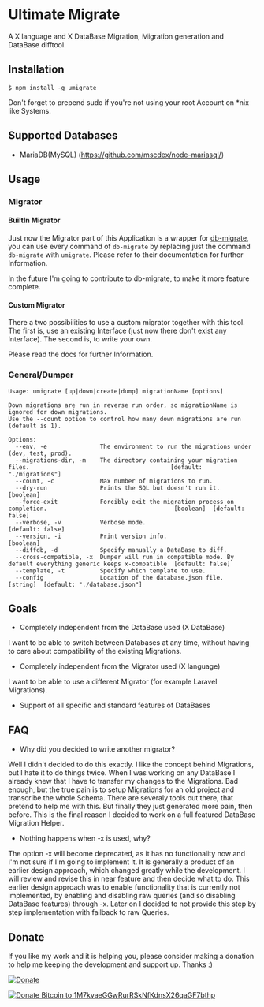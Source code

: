 # Ultimate Migrate

A X language and X DataBase Migration, Migration generation and DataBase difftool.

## Installation

    $ npm install -g umigrate

Don't forget to prepend sudo if you're not using your root Account on *nix like Systems.

## Supported Databases

 * MariaDB(MySQL) (https://github.com/mscdex/node-mariasql/)

## Usage

### Migrator

#### BuiltIn Migrator

Just now the Migrator part of this Application is a wrapper for [db-migrate](https://github.com/kunklejr/node-db-migrate/), you can use every command of `db-migrate` by replacing just the command `db-migrate` with `umigrate`. Please refer to their documentation for further Information.

In the future I'm going to contribute to db-migrate, to make it more feature complete.

#### Custom Migrator

There a two possibilities to use a custom migrator together with this tool. The first is, use an existing Interface (just now there don't exist any Interface). The second is, to write your own.

Please read the docs for further Information.


### General/Dumper


```
Usage: umigrate [up|down|create|dump] migrationName [options]

Down migrations are run in reverse run order, so migrationName is ignored for down migrations.
Use the --count option to control how many down migrations are run (default is 1).

Options:
  --env, -e               The environment to run the migrations under (dev, test, prod).                      
  --migrations-dir, -m    The directory containing your migration files.                                        [default: "./migrations"]
  --count, -c             Max number of migrations to run.                                                    
  --dry-run               Prints the SQL but doesn't run it.                                                    [boolean]
  --force-exit            Forcibly exit the migration process on completion.                                    [boolean]  [default: false]
  --verbose, -v           Verbose mode.                                                                         [default: false]
  --version, -i           Print version info.                                                                   [boolean]
  --diffdb, -d            Specify manually a DataBase to diff.                                                
  --cross-compatible, -x  Dumper will run in compatible mode. By default everything generic keeps x-compatible  [default: false]
  --template, -t          Specify which tempĺate to use.                                                      
  --config                Location of the database.json file.                                                   [string]  [default: "./database.json"]
```


## Goals

 * Completely independent from the DataBase used (X DataBase)

I want to be able to switch between Databases at any time, without having to care about compatibility of the existing Migrations.

 * Completely independent from the Migrator used (X language)

I want to be able to use a different Migrator (for example Laravel Migrations).
 * Support of all specific and standard features of DataBases

## FAQ

 * Why did you decided to write another migrator?

Well I didn't decided to do this exactly. I like the concept behind Migrations, but I hate it to do things twice. When I was working on any DataBase I already knew that I have to transfer my changes to the Migrations. Bad enough, but the true pain is to setup Migrations for an old project and transcribe the whole Schema.
There are severaly tools out there, that pretend to help me with this. But finally they just generated more pain, then before. This is the final reason I decided to work on a full featured DataBase Migration Helper.

 * Nothing happens when -x is used, why?

The option -x will become deprecated, as it has no functionality now and I'm not sure if I'm going to implement it. It is generally a product of an earlier design approach, which changed greatly while the development. I will review and revise this in near feature and then decide what to do.
This earlier design approach was to enable functionality that is currently not implemented, by enabling and disabling raw queries (and so disabling DataBase features) through -x. Later on I decided to not provide this step by step implementation with fallback to raw Queries.



## Donate

If you like my work and it is helping you, please consider making a donation to help me keeping the development and support up. Thanks :)

[![Donate](https://www.paypalobjects.com/en_US/i/btn/btn_donate_LG.gif)](https://www.paypal.com/cgi-bin/webscr?cmd=_s-xclick&hosted_button_id=H4CEDA2UTTP5A)

[![Donate Bitcoin to 1M7kvaeGGwRurRSkNfKdnsX26qaGF7bthp](https://blockchain.info//Resources/buttons/donate_64.png)](http://wizardtales.com/donate.html)